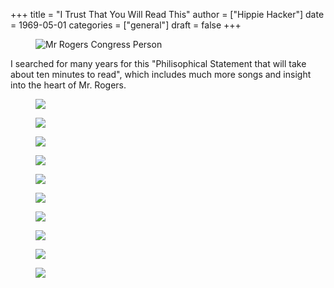 +++
title = "I Trust That You Will Read This"
author = ["Hippie Hacker"]
date = 1969-05-01
categories = ["general"]
draft = false
+++

<figure>
<img alt='Mr Rogers Congress Person' src='/images/1969/mr-rogers-congress-person.png'>
</figure>

I searched for many years for this "Philisophical Statement that will take about ten minutes to read", which includes much more songs and insight into the heart of Mr. Rogers.

<figure>
<img src="/images/1969/mr-rogers-2-image-6.png" />
</figure>
<figure>
<image src="/images/1969/mr-rogers-2-image-13.png" />
</figure>
<figure>
<image src="/images/1969/mr-rogers-2-image-14.png" />
</figure>
<figure>
<image src="/images/1969/mr-rogers-2-image-7.png" />
</figure>
<figure>
<image src="/images/1969/mr-rogers-2-image-8.png" />
</figure>
<figure>
<image src="/images/1969/mr-rogers-2-image-9.png" />
</figure>
<figure>
<image src="/images/1969/mr-rogers-2-image-10.png" />
</figure>
<figure>
<image src="/images/1969/mr-rogers-2-image-15.png" />
</figure>
<figure>
<image src="/images/1969/mr-rogers-2-image-11.png" />
</figure>
<figure>
<image src="/images/1969/mr-rogers-2-image-12.png" />
</figure>
